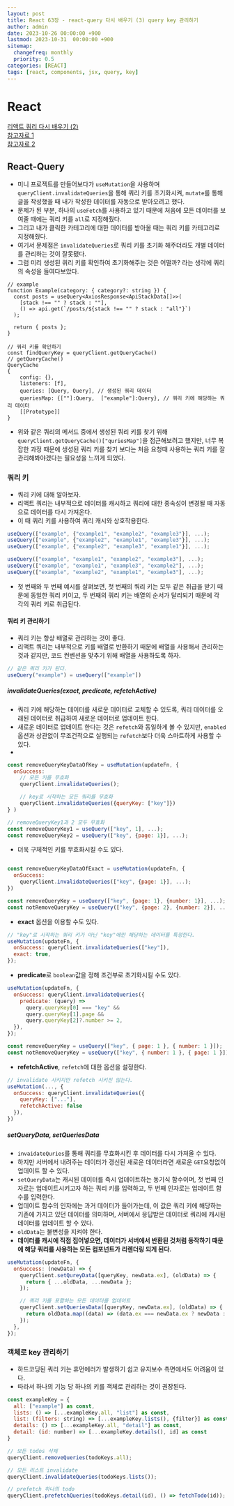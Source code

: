 ```yaml
---
layout: post
title: React 63장 - react-query 다시 배우기 (3) query key 관리하기
author: admin
date: 2023-10-26 00:00:00 +900
lastmod: 2023-10-31  00:00:00 +900
sitemap:
  changefreq: monthly
  priority: 0.5
categories: [REACT]
tags: [react, components, jsx, query, key]
---
```


# React

[리액트 쿼리 다시 배우기 (2)](<https://choigirang.github.io/posts/02-React-Query-%EB%8B%A4%EC%8B%9C%EB%B0%B0%EC%9A%B0%EA%B8%B0(2)/>)</br>
[참고자료 1](https://maxkim-j.github.io/posts/react-query-preview/)</br>
[참고자료 2](<https://heycoding.tistory.com/128#3.%20invalidateQueries()%EB%A7%90%EA%B3%A0%20setQueryData()%20%EC%82%AC%EC%9A%A9%ED%95%98%EA%B8%B0>)</br>

## React-Query

- 미니 프로젝트를 만들어보다가 `useMutation`을 사용하며 `queryClient.invalidateQueries`을 통해 쿼리 키를 초기화시켜, `mutate`를 통해 글을 작성했을 때 내가 작성한 데이터를 자동으로 받아오려고 했다.
- 문제가 된 부분, 하나의 `useFetch`를 사용하고 있기 때문에 처음에 모든 데이터를 보여줄 때에는 쿼리 키를 `all`로 지정해줬다.
- 그리고 내가 클릭한 카테고리에 대한 데이터를 받아올 때는 쿼리 키를 카테고리로 지정해줬다.
- 여기서 문제점은 `invalidateQueries`로 쿼리 키를 초기화 해주더라도 개별 데이터를 관리하는 것이 잘못됐다.
- 그럼 미리 생성된 쿼리 키를 확인하여 초기화해주는 것은 어떨까? 라는 생각에 쿼리의 속성을 들여다보았다.

```tsx
// example
function Example(category: { category?: string }) {
  const posts = useQuery<AxiosResponse<ApiStackData[]>>(
    [stack !== "" ? stack : ""],
    () => api.get(`/posts/${stack !== "" ? stack : "all"}`)
  );

  return { posts };
}

// 쿼리 키를 확인하기
const findQueryKey = queryClient.getQueryCache()
// getQueryCache()
QueryCache
{
    config: {},
    listeners: [f],
    queries: [Query, Query], // 생성된 쿼리 데이터
    queriesMap: {[""]:Query,  ["example"]:Query}, // 쿼리 키에 해당하는 쿼리 데이터
    [[Prototype]]
}
```

- 위와 같은 쿼리의 메서드 중에서 생성된 쿼리 키를 찾기 위해 `queryClient.getQueryCache()["quriesMap"]`을 접근해보려고 했지만, 너무 복잡한 과정 때문에 생성된 쿼리 키를 찾기 보다는 처음 요청때 사용하는 쿼리 키를 잘 관리해봐야겠다는 필요성을 느끼게 되었다.

### 쿼리 키

- 쿼리 키에 대해 알아보자.
- 리액트 쿼리는 내부적으로 데이터를 캐시하고 쿼리에 대한 종속성이 변경될 때 자동으로 데이터를 다시 가져온다.
- 이 때 쿼리 키를 사용하여 쿼리 캐시와 상호작용한다.

```jsx
useQuery(["example", {"example1", "example2", "example3"}], ...);
useQuery(["example", {"example2", "example1", "example3"}], ...);
useQuery(["example", {"example2", "example3", "example1"}], ...);
```

```jsx
useQuery(["example", "example1", "example2", "example3"], ...);
useQuery(["example", "example1", "example3", "example2"], ...);
useQuery(["example", "example2", "example1", "example3"], ...);
```

- 첫 번째와 두 번째 예시를 살펴보면, 첫 번째의 쿼리 키는 모두 같은 취급을 받기 때문에 동일한 쿼리 키이고, 두 번째의 쿼리 키는 배열의 순서가 달리되기 때문에 각 각의 쿼리 키로 취급된다.

#### 쿼리 키 관리하기

- 쿼리 키는 항상 배열로 관리하는 것이 좋다.
- 리액트 쿼리는 내부적으로 키를 배열로 반환하기 때문에 배열을 사용해서 관리하는 것과 같지만, 코드 컨벤션을 맞추기 위해 배열을 사용하도록 하자.

```jsx
// 같은 쿼리 키가 된다.
useQuery("example") = useQuery(["example"])
```

##### invalidateQueries(exact, predicate, refetchActive)

- 쿼리 키에 해당하는 데이터를 새로운 데이터로 교체할 수 있도록, 쿼리 데이터를 오래된 데이터로 취급하여 새로운 데이터로 업데이트 한다.
- 새로운 데이터로 업데이트 한다는 것은 `refetch`와 동일하게 볼 수 있지만, `enabled` 옵션과 상관없이 무조건적으로 실행되는 `refetch`보다 더욱 스마트하게 사용할 수 있다.
-

```jsx
const removeQueryKeyDataOfKey = useMutation(updateFn, {
  onSuccess:
    // 모든 키를 무효화
    queryClient.invalidateQueries();

    // key로 시작하는 모든 쿼리를 무효화
    queryClient.invalidateQueries({queryKey: ["key"]})
} )

// removeQueryKey1과 2 모두 무효화
const removeQueryKey1 = useQuery(["key", 1], ...);
const removeQueryKey2 = useQuery(["key", {page: 1}], ...);
```

- 더욱 구체적인 키를 무효화시킬 수도 있다.

```jsx

const removeQueryKeyDataOfExact = useMutation(updateFn, {
  onSuccess:
    queryClient.invalidateQueries(["key", {page: 1}], ...);
})

const removeQueryKey = useQuery(["key", {page: 1}, {number: 1}], ...);
const notRemoveQueryKey = useQuery(["key", {page: 2}, {number: 2}], ...)
```

- **exact** 옵션을 이용할 수도 있다.

```jsx
// "key"로 시작하는 쿼리 키가 아닌 "key"에만 해당하는 데이터를 특정한다.
useMutation(updateFn, {
  onSuccess: queryClient.invalidateQueries(["key"]),
  exact: true,
});
```

- **predicate**로 `boolean`값을 정해 조건부로 초기화시킬 수도 있다.

```jsx
useMutation(updateFn, {
  onSuccess: queryClient.invalidateQueries({
    predicate: (query) =>
      query.queryKey[0] === "key" &&
      query.queryKey[1].page &&
      query.queryKey[2]?.number >= 2,
  }),
});

const removeQueryKey = useQuery(["key", { page: 1 }, { number: 1 }]);
const notRemoveQueryKey = useQuery(["key", { number: 1 }, { page: 1 }]);
```

- **refetchActive**, `refetch`에 대한 옵션을 설정한다.

```jsx
// invalidate 시키지만 refetch 시키진 않는다.
useMutation(..., {
  onSuccess: queryClient.invalidateQueries({
    queryKey: ["..."],
    refetchActive: false
  }),
})
```

##### setQueryData, setQueriesData

- `invaidateQuries`를 통해 쿼리를 무효화시킨 후 데이터를 다시 가져올 수 있다.
- 하지만 서버에서 내려주는 데이터가 갱신된 새로운 데이터라면 새로운 `GET`요청없이 업데이트 할 수 있다.
- `setQueryData`는 캐시된 데이터를 즉시 업데이트하는 동기식 함수이며, 첫 번째 인자로는 업데이트시키고자 하는 쿼리 키를 입력하고, 두 번째 인자로는 업데이트 함수를 입력한다.
- 업데이트 함수의 인자에는 과거 데이터가 들어가는데, 이 값은 쿼리 키에 해당하는 기존에 가지고 있던 데이터를 의미하며, 서버에서 응답받은 데이터로 쿼리에 캐시된 데이터를 업데이트 할 수 있다.
- `oldData`는 불변성을 지켜야 한다.
- **데이터를 캐시에 직접 집어넣으면, 데이터가 서버에서 반환된 것처럼 동작하기 때문에 해당 쿼리를 사용하는 모든 컴포넌트가 리렌더링 되게 된다.**

```jsx
useMutation(updateFn, {
  onSuccess: (newData) => {
    queryClient.setQureyData([queryKey, newData.ex], (oldData) => {
      return { ...oldData, ...newData };
    });

    // 쿼리 키를 포함하는 모든 데이터를 업데이트
    queryClient.setQueriesData([queryKey, newData.ex], (oldData) => {
      return oldData.map((data) => (data.ex === newData.ex ? newData : data));
    });
  },
});
```

### 객체로 key 관리하기

- 하드코딩된 쿼리 키는 휴먼에러가 발생하기 쉽고 유지보수 측면에서도 어려움이 있다.
- 따라서 하나의 기능 당 하나의 키를 객체로 관리하는 것이 권장된다.

```jsx
const exampleKey = {
  all: ["example"] as const,
  lists: () => [...exampleKey.all, "list"] as const,
  list: (filters: string) => [...exampleKey.lists(), {filter}] as const,
  details: () => [...exampleKey.all, "detail"] as const,
  detail: (id: number) => [...exampleKey.details(), id] as const
}
```

```jsx
// 모든 todos 삭제
queryClient.removeQueries(todoKeys.all);

// 모든 리스트 invalidate
queryClient.invalidateQueries(todoKeys.lists());

// prefetch 하나의 todo
queryClient.prefetchQueries(todoKeys.detail(id), () => fetchTodo(id));
```
